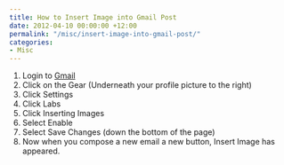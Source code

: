 ```yaml
---
title: How to Insert Image into Gmail Post
date: 2012-04-10 00:00:00 +12:00
permalink: "/misc/insert-image-into-gmail-post/"
categories:
- Misc
---
```


  1. Login to <a title="Gmail" href="http://www.gmail.com" target="_blank">Gmail</a>
  2. Click on the Gear (Underneath your profile picture to the right)
  3. Click Settings
  4. Click Labs
  5. Click Inserting Images
  6. Select Enable
  7. Select Save Changes (down the bottom of the page)
  8. Now when you compose a new email a new button, Insert Image has appeared.
